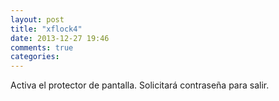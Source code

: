 ```yaml
---
layout: post
title: "xflock4"
date: 2013-12-27 19:46
comments: true
categories: 
---
```

Activa el protector de pantalla. Solicitará contraseña para salir.

